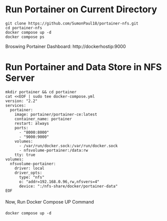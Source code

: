 # Run Portainer on Current Directory
####
    git clone https://github.com/SumonPaul18/portainer-nfs.git
    cd portainer-nfs
    docker compose up -d
    docker compose ps

Broswing Portainer Dashboard:
http://dockerhostip:9000

# Run Portainer and Data Store in NFS Server

####
    mkdir portainer && cd portainer
    cat <<EOF | sudo tee docker-compose.yml
    version: "2.2"
    services:
      portainer:
        image: portainer/portainer-ce:latest
        container_name: portainer
        restart: always
        ports:
          - "8000:8000"
          - "9000:9000"
        volumes:
          - /var/run/docker.sock:/var/run/docker.sock
          - nfsvolume-portainer:/data:rw
        tty: true
    volumes:
      nfsvolume-portainer:
        driver: local
        driver_opts:
          type: "nfs"
          o: "addr=192.168.0.96,rw,nfsvers=4"
          device: ":/nfs-share/docker/portainer-data"
    EOF
####
Now, Run Docker Compose UP Command
####
    docker compose up -d
####
